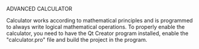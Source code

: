 ADVANCED CALCULATOR

Calculator works according to mathematical principles and is programmed to always write logical mathematical operations. To properly enable the calculator, you need to have the Qt Creator program installed, enable the "calculator.pro" file and build the project in the program.

